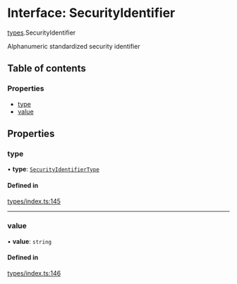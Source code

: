 # Interface: SecurityIdentifier

[types](../wiki/types).SecurityIdentifier

Alphanumeric standardized security identifier

## Table of contents

### Properties

- [type](../wiki/types.SecurityIdentifier#type)
- [value](../wiki/types.SecurityIdentifier#value)

## Properties

### type

• **type**: [`SecurityIdentifierType`](../wiki/types.SecurityIdentifierType)

#### Defined in

[types/index.ts:145](https://github.com/PolymeshAssociation/polymesh-sdk/blob/46129005/src/types/index.ts#L145)

___

### value

• **value**: `string`

#### Defined in

[types/index.ts:146](https://github.com/PolymeshAssociation/polymesh-sdk/blob/46129005/src/types/index.ts#L146)

